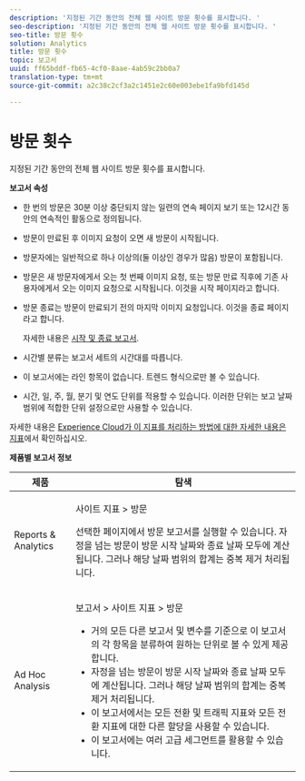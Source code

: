```yaml
---
description: '지정된 기간 동안의 전체 웹 사이트 방문 횟수를 표시합니다. '
seo-description: '지정된 기간 동안의 전체 웹 사이트 방문 횟수를 표시합니다. '
seo-title: 방문 횟수
solution: Analytics
title: 방문 횟수
topic: 보고서
uuid: ff65bddf-fb65-4cf0-8aae-4ab59c2bb0a7
translation-type: tm+mt
source-git-commit: a2c38c2cf3a2c1451e2c60e003ebe1fa9bfd145d

---
```



# 방문 횟수

지정된 기간 동안의 전체 웹 사이트 방문 횟수를 표시합니다. 

**보고서 속성**

* 한 번의 방문은 30분 이상 중단되지 않는 일련의 연속 페이지 보기 또는 12시간 동안의 연속적인 활동으로 정의됩니다.
* 방문이 만료된 후 이미지 요청이 오면 새 방문이 시작됩니다.
* 방문자에는 일반적으로 하나 이상의(둘 이상인 경우가 많음) 방문이 포함됩니다.
* 방문은 새 방문자에게서 오는 첫 번째 이미지 요청, 또는 방문 만료 직후에 기존 사용자에게서 오는 이미지 요청으로 시작됩니다. 이것을 시작 페이지라고 합니다.
* 방문 종료는 방문이 만료되기 전의 마지막 이미지 요청입니다. 이것을 종료 페이지라고 합니다.

   자세한 내용은 [시작 및 종료 보고서](../../../components/c-variables/dimensionslist/reports-entries-exits.md#concept_C4AED2C1D62E43A48ACAA837327FCCF2).
* 시간별 분류는 보고서 세트의 시간대를 따릅니다.
* 이 보고서에는 라인 항목이 없습니다. 트렌드 형식으로만 볼 수 있습니다.
* 시간, 일, 주, 월, 분기 및 연도 단위를 적용할 수 있습니다. 이러한 단위는 보고 날짜 범위에 적합한 단위 설정으로만 사용할 수 있습니다.

자세한 내용은 [Experience Cloud가 이 지표를 처리하는 방법에 대한 자세한 내용은 지표](../../../components/c-variables/c-metrics/metrics-visit.md#concept_9DA4D9EF8B964755BAC57378AD37911E)에서 확인하십시오.

**제품별 보고서 정보**

<table id="table_3138CA443CAC4F55838216E8B8786EE2"> 
 <thead> 
  <tr> 
   <th colname="col1" class="entry"> 제품 </th> 
   <th colname="col2" class="entry"> 탐색 </th> 
  </tr> 
 </thead>
 <tbody> 
  <tr> 
   <td colname="col1"> <p> Reports &amp; Analytics </p> </td> 
   <td colname="col2"> <p> <span class="uicontrol"> 사이트 지표</span> &gt; <span class="uicontrol">방문</span> </p> <p>선택한 페이지에서 <span class="wintitle">방문 보고서</span>를 실행할 수 있습니다. 자정을 넘는 방문이 방문 시작 날짜와 종료 날짜 모두에 계산됩니다. 그러나 해당 날짜 범위의 합계는 중복 제거 처리됩니다. </p> </td> 
  </tr> 
  <tr> 
   <td colname="col1"> <p> Ad Hoc Analysis </p> </td> 
   <td colname="col2"> <p> <span class="uicontrol"> 보고서</span> &gt; <span class="uicontrol">사이트 지표</span> &gt; <span class="uicontrol">방문</span> </p> 
    <ul id="ul_73FEE02C129041D6A63F2DB07676960F"> 
     <li id="li_CC3BB22DE97941EB8032BE4421FFC173"> 거의 모든 다른 보고서 및 변수를 기준으로 이 보고서의 각 항목을 분류하여 원하는 단위로 볼 수 있게 제공합니다. </li> 
     <li id="li_D53D480D73264D47945C9E1202B7BD4F">자정을 넘는 방문이 방문 시작 날짜와 종료 날짜 모두에 계산됩니다. 그러나 해당 날짜 범위의 합계는 중복 제거 처리됩니다. </li> 
     <li id="li_B8BCC584F95B407DB87F5EA57CC88F62">이 보고서에서는 모든 전환 및 트래픽 지표와 모든 전환 지표에 대한 다른 할당을 사용할 수 있습니다. </li> 
     <li id="li_0F342D3DCFF44ABAB79BD0F9E7F43E1E">이 보고서에는 여러 고급 세그먼트를 활용할 수 있습니다. </li> 
    </ul> </td> 
  </tr> 
 </tbody> 
</table>

